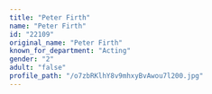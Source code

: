 ```yaml
---
title: "Peter Firth"
name: "Peter Firth"
id: "22109"
original_name: "Peter Firth"
known_for_department: "Acting"
gender: "2"
adult: "false"
profile_path: "/o7zbRKlhY8v9mhxyBvAwou7l200.jpg"
---
```

